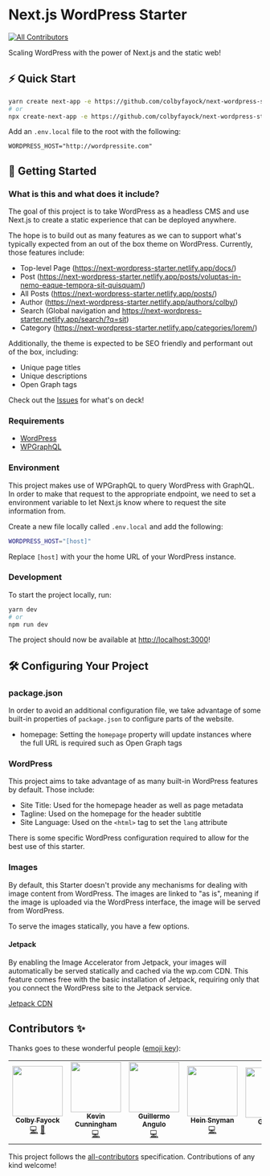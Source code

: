 # Next.js WordPress Starter

<!-- ALL-CONTRIBUTORS-BADGE:START - Do not remove or modify this section -->
[![All Contributors](https://img.shields.io/badge/all_contributors-5-orange.svg?style=flat-square)](#contributors-)
<!-- ALL-CONTRIBUTORS-BADGE:END -->

Scaling WordPress with the power of Next.js and the static web!

## ⚡️ Quick Start

```bash
yarn create next-app -e https://github.com/colbyfayock/next-wordpress-starter
# or
npx create-next-app -e https://github.com/colbyfayock/next-wordpress-starter
```

Add an `.env.local` file to the root with the following:
```
WORDPRESS_HOST="http://wordpressite.com"
```

## 🚀 Getting Started

### What is this and what does it include?

The goal of this project is to take WordPress as a headless CMS and use Next.js to create a static experience that can be deployed anywhere.

The hope is to build out as many features as we can to support what's typically expected from an out of the box theme on WordPress. Currently, those features include:
* Top-level Page (https://next-wordpress-starter.netlify.app/docs/)
* Post (https://next-wordpress-starter.netlify.app/posts/voluptas-in-nemo-eaque-tempora-sit-quisquam/)
* All Posts (https://next-wordpress-starter.netlify.app/posts/)
* Author (https://next-wordpress-starter.netlify.app/authors/colby/)
* Search (Global navigation and https://next-wordpress-starter.netlify.app/search/?q=sit)
* Category (https://next-wordpress-starter.netlify.app/categories/lorem/)

Additionally, the theme is expected to be SEO friendly and performant out of the box, including:
* Unique page titles
* Unique descriptions
* Open Graph tags

Check out the [Issues](https://github.com/colbyfayock/next-wordpress-starter/issues) for what's on deck!

### Requirements
* [WordPress](https://wordpress.org/)
* [WPGraphQL](https://www.wpgraphql.com/)

### Environment

This project makes use of WPGraphQL to query WordPress with GraphQL. In order to make that request to the appropriate endpoint, we need to set a environment variable to let Next.js know where to request the site information from.

Create a new file locally called `.env.local` and add the following:

```bash
WORDPRESS_HOST="[host]"
```

Replace `[host]` with your the home URL of your WordPress instance.

### Development

To start the project locally, run:

```bash
yarn dev
# or
npm run dev
```

The project should now be available at [http://localhost:3000](http://localhost:3000)!

## 🛠 Configuring Your Project

### package.json

In order to avoid an additional configuration file, we take advantage of some built-in properties of `package.json` to configure parts of the website.

- homepage: Setting the `homepage` property will update instances where the full URL is required such as Open Graph tags

### WordPress

This project aims to take advantage of as many built-in WordPress features by default. Those include:

- Site Title: Used for the homepage header as well as page metadata
- Tagline: Used on the homepage for the header subtitle
- Site Language: Used on the `<html>` tag to set the `lang` attribute

There is some specific WordPress configuration required to allow for the best use of this starter.

### Images

By default, this Starter doesn't provide any mechanisms for dealing with image content from WordPress. The images are linked to "as is", meaning if the image is uploaded via the WordPress interface, the image will be served from WordPress.

To serve the images statically, you have a few options.

#### Jetpack

By enabling the Image Accelerator from Jetpack, your images will automatically be served statically and cached via the wp.com CDN. This feature comes free with the basic installation of Jetpack, requiring only that you connect the WordPress site to the Jetpack service.

[Jetpack CDN](https://jetpack.com/features/design/content-delivery-network/)

## Contributors ✨

Thanks goes to these wonderful people ([emoji key](https://allcontributors.org/docs/en/emoji-key)):

<!-- ALL-CONTRIBUTORS-LIST:START - Do not remove or modify this section -->
<!-- prettier-ignore-start -->
<!-- markdownlint-disable -->
<table>
  <tr>
    <td align="center"><a href="https://colbyfayock.com/newsletter"><img src="https://avatars2.githubusercontent.com/u/1045274?v=4" width="100px;" alt=""/><br /><sub><b>Colby Fayock</b></sub></a><br /><a href="https://github.com/colbyfayock/next-wordpress-starter/commits?author=colbyfayock" title="Code">💻</a> <a href="https://github.com/colbyfayock/next-wordpress-starter/commits?author=colbyfayock" title="Documentation">📖</a></td>
    <td align="center"><a href="http://www.kevincunningham.co.uk"><img src="https://avatars3.githubusercontent.com/u/8320213?v=4" width="100px;" alt=""/><br /><sub><b>Kevin Cunningham</b></sub></a><br /><a href="https://github.com/colbyfayock/next-wordpress-starter/commits?author=doingandlearning" title="Code">💻</a></td>
    <td align="center"><a href="http://guilleangulo.me"><img src="https://avatars0.githubusercontent.com/u/50624358?v=4" width="100px;" alt=""/><br /><sub><b>Guillermo Angulo</b></sub></a><br /><a href="https://github.com/colbyfayock/next-wordpress-starter/commits?author=GuilleAngulo" title="Code">💻</a></td>
    <td align="center"><a href="http://www.heinsnyman.co.za"><img src="https://avatars0.githubusercontent.com/u/22816814?v=4" width="100px;" alt=""/><br /><sub><b>Hein Snyman</b></sub></a><br /><a href="https://github.com/colbyfayock/next-wordpress-starter/commits?author=HeinSnyman" title="Code">💻</a></td>
    <td align="center"><a href="https://github.com/grische"><img src="https://avatars0.githubusercontent.com/u/2787581?v=4" width="100px;" alt=""/><br /><sub><b>Grische</b></sub></a><br /><a href="#ideas-grische" title="Ideas, Planning, & Feedback">🤔</a> <a href="#tool-grische" title="Tools">🔧</a></td>
  </tr>
</table>

<!-- markdownlint-enable -->
<!-- prettier-ignore-end -->
<!-- ALL-CONTRIBUTORS-LIST:END -->

This project follows the [all-contributors](https://github.com/all-contributors/all-contributors) specification. Contributions of any kind welcome!
